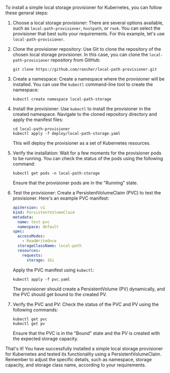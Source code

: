 To install a simple local storage provisioner for Kubernetes, you can follow these general steps:

1. Choose a local storage provisioner: There are several options available, such as `local-path-provisioner`, `hostpath`, or `rook`. You can select the provisioner that best suits your requirements. For this example, let's use `local-path-provisioner`.

2. Clone the provisioner repository: Use Git to clone the repository of the chosen local storage provisioner. In this case, you can clone the `local-path-provisioner` repository from GitHub:

   ```
   git clone https://github.com/rancher/local-path-provisioner.git
   ```

3. Create a namespace: Create a namespace where the provisioner will be installed. You can use the `kubectl` command-line tool to create the namespace:

   ```
   kubectl create namespace local-path-storage
   ```

4. Install the provisioner: Use `kubectl` to install the provisioner in the created namespace. Navigate to the cloned repository directory and apply the manifest files:

   ```
   cd local-path-provisioner
   kubectl apply -f deploy/local-path-storage.yaml
   ```

   This will deploy the provisioner as a set of Kubernetes resources.

5. Verify the installation: Wait for a few moments for the provisioner pods to be running. You can check the status of the pods using the following command:

   ```
   kubectl get pods -n local-path-storage
   ```

   Ensure that the provisioner pods are in the "Running" state.

6. Test the provisioner: Create a PersistentVolumeClaim (PVC) to test the provisioner. Here's an example PVC manifest:

   ```yaml
   apiVersion: v1
   kind: PersistentVolumeClaim
   metadata:
     name: test-pvc
     namespace: default
   spec:
     accessModes:
       - ReadWriteOnce
     storageClassName: local-path
     resources:
       requests:
         storage: 1Gi
   ```

   Apply the PVC manifest using `kubectl`:

   ```
   kubectl apply -f pvc.yaml
   ```

   The provisioner should create a PersistentVolume (PV) dynamically, and the PVC should get bound to the created PV.

7. Verify the PVC and PV: Check the status of the PVC and PV using the following commands:

   ```
   kubectl get pvc
   kubectl get pv
   ```

   Ensure that the PVC is in the "Bound" state and the PV is created with the expected storage capacity.

That's it! You have successfully installed a simple local storage provisioner for Kubernetes and tested its functionality using a PersistentVolumeClaim. Remember to adjust the specific details, such as namespace, storage capacity, and storage class name, according to your requirements.